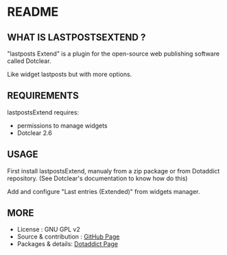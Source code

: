 # README

## WHAT IS LASTPOSTSEXTEND ?

"lastposts Extend" is a plugin for the open-source 
web publishing software called Dotclear.

Like widget lastposts but with more options.

## REQUIREMENTS

 lastpostsExtend requires: 

  * permissions to manage widgets
  * Dotclear 2.6

## USAGE

First install lastpostsExtend, manualy from a zip package or from 
Dotaddict repository. (See Dotclear's documentation to know how do this)

Add and configure "Last entries (Extended)" from widgets manager.

## MORE

 * License : GNU GPL v2
 * Source & contribution : [GitHub Page](https://github.com/JcDenis/lastpostsExtend)
 * Packages & details:  [Dotaddict Page](https://plugins.dotaddict.org/dc2/details/lastpostsExtend)